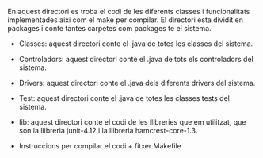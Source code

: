 En aquest directori es troba el codi de les diferents classes i funcionalitats implementades aixi com el make per compilar.
El directori esta dividit en packages i conte tantes carpetes com packages te el sistema.

- Classes: aquest directori conte el .java de totes les classes del sistema.

- Controladors: aquest directori conte el .java de tots els controladors del sistema.

- Drivers: aquest directori conte el .java dels diferents drivers del sistema.

- Test: aquest directori conte el .java de totes les classes tests del sistema.

- lib: aquest directori conte el codi de les llibreries que em utilitzat, que son la llibreria junit-4.12 i la
        llibreria hamcrest-core-1.3.

- Instruccions per compilar el codi + fitxer Makefile